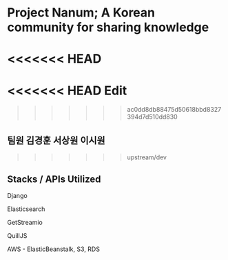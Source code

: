 # Project Nanum; A Korean community for sharing knowledge

<<<<<<< HEAD
=======
<<<<<<< HEAD
Edit
=======
>>>>>>> ac0dd8db88475d50618bbd8327394d7d510dd830
## 팀원 김경훈 서상원 이시원

>>>>>>> upstream/dev
## Stacks / APIs Utilized

Django 

Elasticsearch

GetStreamio

QuillJS

AWS - ElasticBeanstalk, S3, RDS
